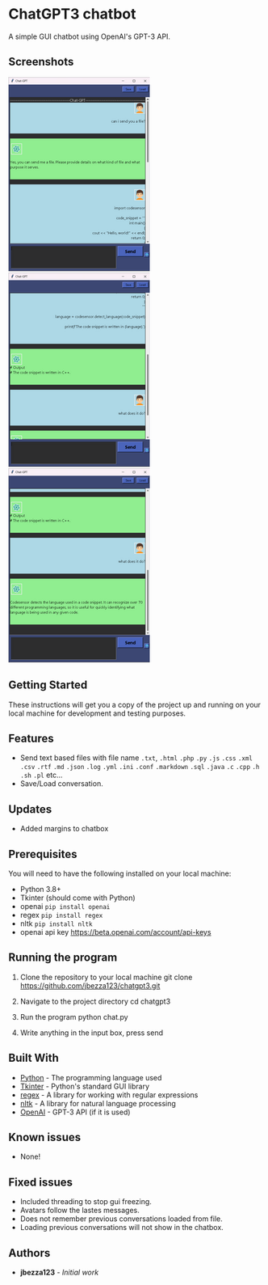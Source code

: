 # ChatGPT3 chatbot

A simple GUI chatbot using OpenAI's GPT-3 API.

## Screenshots
![Screenshot of the chatbot](screenshot1.png) ![Screenshot of the chatbot](screenshot2.png) ![Screenshot of the chatbot](screenshot3.png) 

## Getting Started

These instructions will get you a copy of the project up and running on your local machine for development and testing purposes.

## Features
* Send text based files with file name `.txt`, `.html` `.php` `.py` `.js` `.css` `.xml` `.csv` `.rtf` `.md` `.json` `.log` `.yml` `.ini` `.conf` `.markdown` `.sql` `.java` `.c` `.cpp` `.h` `.sh` `.pl` etc...
* Save/Load conversation.

## Updates
* Added margins to chatbox

## Prerequisites

You will need to have the following installed on your local machine:

- Python 3.8+
- Tkinter (should come with Python)
- openai `pip install openai`
- regex `pip install regex`
- nltk `pip install nltk`
- openai api key https://beta.openai.com/account/api-keys

## Running the program

1. Clone the repository to your local machine
git clone https://github.com/jbezza123/chatgpt3.git


2. Navigate to the project directory
cd chatgpt3

3. Run the program
python chat.py

4. Write anything in the input box,
press send


## Built With

* [Python](https://www.python.org/) - The programming language used
* [Tkinter](https://docs.python.org/3/library/tk.html) - Python's standard GUI library
* [regex](https://pypi.org/project/regex/) - A library for working with regular expressions
* [nltk](https://www.nltk.org/) - A library for natural language processing
* [OpenAI](https://openai.com/) - GPT-3 API (if it is used)

## Known issues
* None!




## Fixed issues

* Included threading to stop gui freezing.
* Avatars follow the lastes messages.
* Does not remember previous conversations loaded from file.
* Loading previous conversations will not show in the chatbox.

## Authors

* **jbezza123** - *Initial work*
